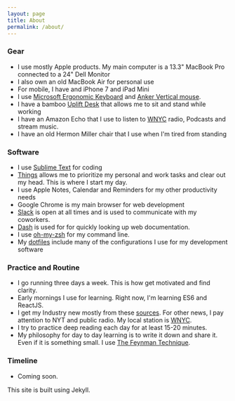 ```yaml
---
layout: page
title: About
permalink: /about/
---
```


### Gear

- I use mostly Apple products. My main computer is a 13.3" MacBook Pro connected to a 24" Dell Monitor
- I also own an old MacBook Air for personal use
- For mobile, I have and iPhone 7 and iPad Mini
- I use [Microsoft Ergonomic Keyboard](http://a.co/9sjwGmV) and [Anker Vertical mouse](http://a.co/1Yajje6).
- I have a bamboo [Uplift Desk](http://www.upliftdesk.com/) that allows me to sit and stand while working
- I have an Amazon Echo that I use to listen to [WNYC](http://www.wnyc.org/) radio, Podcasts and stream music.
- I have an old Hermon Miller chair that I use when I'm tired from standing

### Software

- I use [Sublime Text](https://www.sublimetext.com/) for coding
- [Things](https://culturedcode.com/things/) allows me to prioritize my personal and work tasks and clear out my head. This is where I start my day.
- I use Apple Notes, Calendar and Reminders for my other productivity needs
- Google Chrome is my main browser for web development
- [Slack](https://slack.com/) is open at all times and is used to communicate with my coworkers.
- [Dash](https://kapeli.com/dash) is used for for quickly looking up web documentation.
- I use [oh-my-zsh](https://github.com/robbyrussell/oh-my-zsh/) for my command line.
- My [dotfiles](https://github.com/ellm/dotfiles) include many of the configurations I use for my development software

### Practice and Routine

- I go running three days a week. This is how get motivated and find clarity.
- Early mornings I use for learning. Right now, I'm learning ES6 and ReactJS.
- I get my Industry new mostly from these [sources](/notes/industry-news). For other news, I pay attention to NYT and public radio. My local station is [WNYC](http://wnyc.org).
- I try to practice deep reading each day for at least 15-20 minutes.
- My philosophy for day to day learning is to write it down and share it. Even if it is something small. I use [The Feynman Technique](https://news.ycombinator.com/item?id=11981353).

### Timeline

- Coming soon.

This site is built using Jekyll.